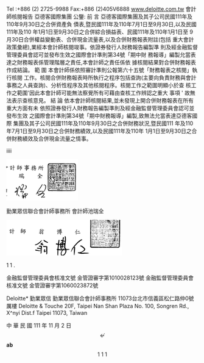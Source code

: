 Tel :+886 (2) 2725-9988 Fax:+886 (2)405V6888 www.deloitte.com.tw 會計師核閱報告 亞德客國際集團 公鑒:
前 言 亞德客國際集團及其子公司民國111年及110年9月30日之合併資產負 債表,暨民國111年及110年7月1日至9月30日,以及民國111年及110 年1月1日至9月30日之合併綜合損益表、民國111年及110年1月1日至 9月30日合併權益變動表、合併現金流量表,以及合併財務報表附註(包括 重大會計政策彙總),業經本會計師核閱竣事。依證券發行人財務報告編製準 則及經金融監督管理委員會認可並發布生效之國際會計準則第34號「期中財 務報導」編製允當表達之財務報表係管理階層之責任,本會計師之責任係依 據核閱結果對合併財務報表作成結論。 範 圍 本會計師係依照審計準則公報第六十五號「財務報表之核閱」執行核閱 工作。核閱合併財務報表時所執行之程序包括查詢(主要向負責財務與會計 事務之人員查詢)、分析性程序及其他核閱程序。核閱工作之範圍明顯小於查 核工作之範圍'因此本會計師可能無法察覺所有可藉由查核工作辨認之重大 事項 ' 故無法表示查核意見。 結 論 依本會計師核閱結果,並未發現上開合併財務報表在所有重大方面有未 依照證券發行人財務報告編製準則及經金融監督管理委員會認可並發布生效 之國際會計準則第34號「期中財務報導」編製,致無法允當表達亞德客國際 集團及其子公司民國111年及110年9月30日之合併財務狀況,暨民國111 年及110年7月1日至9月30日之合併財務績效,以及民國111年及110年 1月1日至9月30日之合併財務績效及合併現金流量之情事。

iiii

![0_image_1.png](0_image_1.png)

勤業眾信聯合會計師事務所 會計師池瑞全

![0_image_0.png](0_image_0.png)

$1\;1$ . 

金融監督管理委員會核准文號 金管證審字第1010028123號 金融監督管理委員會核准文號 金管證審字第1060023872號

Deloitte* 勤業眾信
勤業眾信聯合會計師事務所
11073台北市信義區松仁路仲0號厲樓
Deloitte & Touche
20F, Taipei Nan Shan Plaza
No. 100, Songren Rd.,
X^nyi Dist.f Taipei 11073, Taiwan

中 華 民 國 111 年 11 月 2 日
$${\nleftarrow{}}$$
$\mathbf{a}\mathbf{b}$
$$1\ 1\ 1$$

